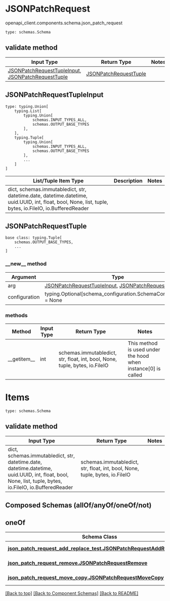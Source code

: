 # JSONPatchRequest
openapi_client.components.schema.json_patch_request
```
type: schemas.Schema
```

## validate method
Input Type | Return Type | Notes
------------ | ------------- | -------------
[JSONPatchRequestTupleInput](#jsonpatchrequesttupleinput), [JSONPatchRequestTuple](#jsonpatchrequesttuple) | [JSONPatchRequestTuple](#jsonpatchrequesttuple) |

## JSONPatchRequestTupleInput
```
type: typing.Union[
    typing.List[
        typing.Union[
            schemas.INPUT_TYPES_ALL,
            schemas.OUTPUT_BASE_TYPES
        ],
    ],
    typing.Tuple[
        typing.Union[
            schemas.INPUT_TYPES_ALL,
            schemas.OUTPUT_BASE_TYPES
        ],
        ...
    ]
]
```
List/Tuple Item Type | Description | Notes
-------------------- | ------------- | -------------
dict, schemas.immutabledict, str, datetime.date, datetime.datetime, uuid.UUID, int, float, bool, None, list, tuple, bytes, io.FileIO, io.BufferedReader |  |

## JSONPatchRequestTuple
```
base class: typing.Tuple[
    schemas.OUTPUT_BASE_TYPES,
    ...
]
```
### &lowbar;&lowbar;new&lowbar;&lowbar; method
Argument | Type
-------- | ------
arg      | [JSONPatchRequestTupleInput](#jsonpatchrequesttupleinput), [JSONPatchRequestTuple](#jsonpatchrequesttuple)
configuration | typing.Optional[schema_configuration.SchemaConfiguration] = None

### methods
Method | Input Type | Return Type | Notes
------ | ---------- | ----------- | ------
&lowbar;&lowbar;getitem&lowbar;&lowbar; | int | schemas.immutabledict, str, float, int, bool, None, tuple, bytes, io.FileIO | This method is used under the hood when instance[0] is called

# Items
```
type: schemas.Schema
```

## validate method
Input Type | Return Type | Notes
------------ | ------------- | -------------
dict, schemas.immutabledict, str, datetime.date, datetime.datetime, uuid.UUID, int, float, bool, None, list, tuple, bytes, io.FileIO, io.BufferedReader | schemas.immutabledict, str, float, int, bool, None, tuple, bytes, io.FileIO |

## Composed Schemas (allOf/anyOf/oneOf/not)
## oneOf
Schema Class | Input Type | Return Type
------------ | ---------- | -----------
[**json_patch_request_add_replace_test.JSONPatchRequestAddReplaceTest**](../../components/schema/json_patch_request_add_replace_test.md) | [json_patch_request_add_replace_test.JSONPatchRequestAddReplaceTestDictInput](../../components/schema/json_patch_request_add_replace_test.md#jsonpatchrequestaddreplacetestdictinput), [json_patch_request_add_replace_test.JSONPatchRequestAddReplaceTestDict](../../components/schema/json_patch_request_add_replace_test.md#jsonpatchrequestaddreplacetestdict) | [json_patch_request_add_replace_test.JSONPatchRequestAddReplaceTestDict](../../components/schema/json_patch_request_add_replace_test.md#jsonpatchrequestaddreplacetestdict)
[**json_patch_request_remove.JSONPatchRequestRemove**](../../components/schema/json_patch_request_remove.md) | [json_patch_request_remove.JSONPatchRequestRemoveDictInput](../../components/schema/json_patch_request_remove.md#jsonpatchrequestremovedictinput), [json_patch_request_remove.JSONPatchRequestRemoveDict](../../components/schema/json_patch_request_remove.md#jsonpatchrequestremovedict) | [json_patch_request_remove.JSONPatchRequestRemoveDict](../../components/schema/json_patch_request_remove.md#jsonpatchrequestremovedict)
[**json_patch_request_move_copy.JSONPatchRequestMoveCopy**](../../components/schema/json_patch_request_move_copy.md) | [json_patch_request_move_copy.JSONPatchRequestMoveCopyDictInput](../../components/schema/json_patch_request_move_copy.md#jsonpatchrequestmovecopydictinput), [json_patch_request_move_copy.JSONPatchRequestMoveCopyDict](../../components/schema/json_patch_request_move_copy.md#jsonpatchrequestmovecopydict) | [json_patch_request_move_copy.JSONPatchRequestMoveCopyDict](../../components/schema/json_patch_request_move_copy.md#jsonpatchrequestmovecopydict)

[[Back to top]](#top) [[Back to Component Schemas]](../../../README.md#Component-Schemas) [[Back to README]](../../../README.md)
